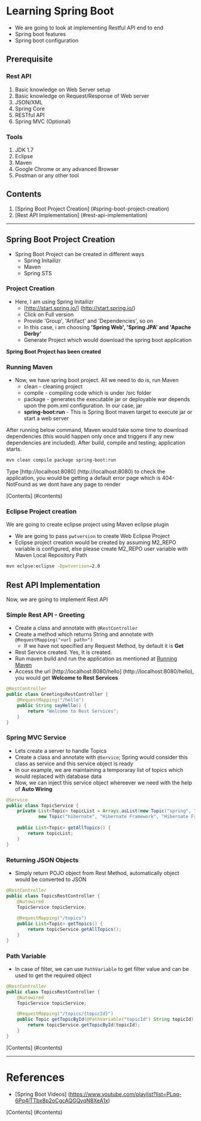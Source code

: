 # Learning Spring Boot
* We are going to look at implementing Restful API end to end 
* Spring boot features
* Spring boot configuration

## Prerequisite

### Rest API
1. Basic knowledge on Web Server setup
2. Basic knowledge on Request/Response of Web server
3. JSON/XML
4. Spring Core
5. RESTful API
6. Spring MVC (Optional)

### Tools
1. JDK 1.7
2. Eclipse
3. Maven
4. Google Chrome or any advanced Browser
5. Postman or any other tool

## Contents
1. [Spring Boot Project Creation] (#spring-boot-project-creation)
2. [Rest API Implementation] (#rest-api-implementation)

---

## Spring Boot Project Creation
* Spring Boot Project can be created in different ways
  * Spring Initailizr
  * Maven
  * Spring STS
  
### Project Creation
* Here, I am using Spring Initailizr
  * [http://start.spring.io/] (http://start.spring.io/)
  * Click on Full version
  * Provide 'Group', 'Artifact' and 'Dependencies', so on 
  * In this case, i am choosing __'Spring Web', 'Spring JPA' and 'Apache Derby'__
  * Generate Project which would download the spring boot application

__Spring Boot Project has been created__
  
### Running Maven
* Now, we have spring boot project.  All we need to do is, run Maven
  * clean - cleaning project
  * compile - compiling code which is under /src folder
  * package - generates the executable jar or deployable war depends upon the pom.xml configuration.  In our case, jar
  * __spring-boot:run__ - This is Spring Boot maven target to execute jar or start a web server

After running below command, Maven would take some time to download dependencies (this would happen only once and triggers if any new dependencies are included).
After build, compile and testing; application starts.

```sh
mvn clean compile package spring-boot:run
```

Type [http://localhost:8080] (http://localhost:8080) to check the application, you would be getting a default error page which is 404-NotFound as we dont have any page to render

[Contents] (#contents)

### Eclipse Project creation
We are going to create eclipse project using Maven eclipse plugin
* We are going to pass `pwtversion` to create Web Eclipse Project
* Eclipse project creation would be created by assuming M2_REPO variable is configured, else please create M2_REPO user variable with Maven Local Repository Path

```sh
mvn eclpse:eclipse -Dpwtverison=2.0
```

## Rest API Implementation
Now, we are going to implement Rest API

### Simple Rest API - Greeting
* Create a class and annotate with `@RestController`
* Create a method which returns String and annotate with `@RequestMapping("<url path>")`
  * If we have not specified any Request Method, by default it is __Get__
* Rest Service created.  Yes, It is created.
* Run maven build and run the application as mentioned at [Running Maven](#running-maven)
* Access the url [http://localhost:8080/hello] (http://localhost:8080/hello), you would get __Welcome to Rest Services__

```java
@RestController
public class GreetingsRestController {
	@RequestMapping("/hello")
	public String sayHello() {
		return "Welcome to Rest Services";
	}
}
```

### Spring MVC Service
* Lets create a server to handle Topics
* Create a class and annotate with `@Service`; Spring would consider this class as service and this service object is ready
* In our example, we are maintaining a temporaray list of topics which would replaced with database data
* Now, we can inject this service object whereever we need with the help of __Auto Wiring__

```java
@Service
public class TopicService {
	private List<Topic> topicList = Arrays.asList(new Topic("spring", "Spring Framework", "Spring Framework Description"),
			new Topic("hibernate", "Hibernate Framework", "Hibernate Framework Description"));
	
	public List<Topic> getAllTopics() {
		return topicList;
	}
}
```

### Returning JSON Objects
* Simply return POJO object from Rest Method, automatically object would be converted to JSON

```java
@RestController
public class TopicsRestController {
	@Autowired
	TopicService topicService;
	
	@RequestMapping("/topics")
	public List<Topic> getTopics() {
		return topicService.getAllTopics();
	}
}
```

### Path Variable
* In case of filter, we can use `PathVariable` to get filter value and can be used to get the required object

```java
@RestController
public class TopicsRestController {
	@Autowired
	TopicService topicService;

	@RequestMapping("/topics/{topicId}")
	public Topic getTopicById(@PathVariable("topicId") String topicId) {
		return topicService.getTopicById(topicId);
	}
}
```

[Contents] (#contents)

---
# References
* [Spring Boot Videos] (https://www.youtube.com/playlist?list=PLqq-6Pq4lTTbx8p2oCgcAQGQyqN8XeA1x)

[Contents] (#contents)